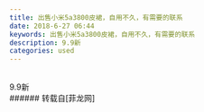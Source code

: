 ```yaml
---
title: 出售小米5a3800皮裙，自用不久，有需要的联系
date: 2018-6-27 06:44
keywords: 出售小米5a3800皮裙，自用不久，有需要的联系
description: 9.9新
categories: used
---
```

<td class="t_f" id="postmessage_1455210">

<br/>
<img alt="" border="0" class="zoom" data-cf-modified-50f0ed92835b20422d5536b0-="" file="http://www.flw.ph/data/appbyme/upload/image/201806/27/rBGirqjT5GVM.jpg" id="aimg_ghxDk" lazyloadthumb="1" onclick="" onmouseover="" src="http://www.flw.ph/data/appbyme/upload/image/201806/27/rBGirqjT5GVM.jpg"/><br/>
9.9新<br/>
</td>
###### 转载自[菲龙网]